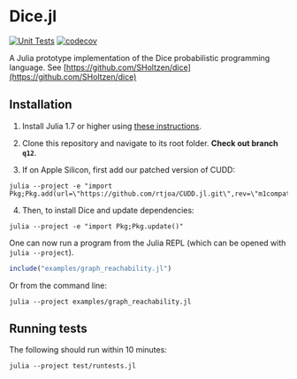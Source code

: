 # Dice.jl

[![Unit Tests](https://github.com/Juice-jl/Dice.jl/workflows/Unit%20Tests/badge.svg)](https://github.com/Juice-jl/Dice.jl/actions?query=workflow%3A%22Unit+Tests%22+branch%3Amain)  [![codecov](https://codecov.io/gh/Juice-jl/Dice.jl/branch/main/graph/badge.svg)](https://codecov.io/gh/Juice-jl/Dice.jl)

A Julia prototype implementation of the Dice probabilistic programming language.
See [https://github.com/SHoltzen/dice](https://github.com/SHoltzen/dice)


## Installation

1. Install Julia 1.7 or higher using [these instructions](https://julialang.org/downloads/platform/).

2. Clone this repository and navigate to its root folder. **Check out branch `q12`**.

4. If on Apple Silicon, first add our patched version of CUDD:
```
julia --project -e "import Pkg;Pkg.add(url=\"https://github.com/rtjoa/CUDD.jl.git\",rev=\"m1compat\")"`
```

4. Then, to install Dice and update dependencies:
```
julia --project -e "import Pkg;Pkg.update()"
```

One can now run a program from the Julia REPL (which can be opened with `julia --project`).
```julia
include("examples/graph_reachability.jl")
```

Or from the command line:
```
julia --project examples/graph_reachability.jl
```

## Running tests

The following should run within 10 minutes:

```
julia --project test/runtests.jl
```
